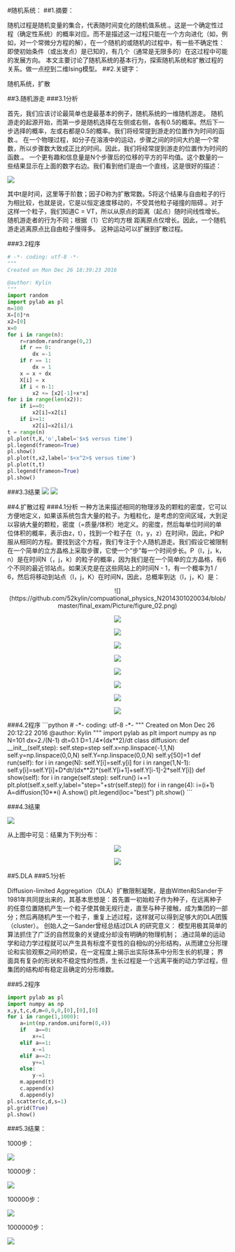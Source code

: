 #随机系统：
##1.摘要：

随机过程是随机变量的集合，代表随时间变化的随机值系统.。这是一个确定性过程（确定性系统）的概率对应。而不是描述这一过程只能在一个方向进化（如，例如，对一个常微分方程的解），在一个随机的或随机的过程中，有一些不确定性：即使初始条件（或出发点）是已知的，有几个（通常是无限多的）在这过程中可能的发展方向。
本文主要讨论了随机系统的基本行为，探索随机系统和扩散过程的关系。做一点挖到二维Ising模型。
##2.关键字：

随机系统，扩散

##3.随机游走
###3.1分析

首先，我们应该讨论最简单也是最基本的例子，随机系统的一维随机游走。
随机游走的起源开始，而第一步是随机选择在左侧或右侧，各有0.5的概率。然后下一步选择的概率，左或右都是0.5的概率。我们将经常提到游走的位置作为时间的函数.。
在一个物理过程，如分子在溶液中的运动，步骤之间的时间大约是一个常数，所以步骤数大致成正比的时间。因此，我们将经常提到游走的位置作为时间的函数.。
一个更有趣和信息量是N个步骤后的位移的平方的平均值。这个数量的一些结果显示在上面的数字右边。我们看到他们是由一个直线，这是很好的描述：

![](https://github.com/52kylin/compuational_physics_N2014301020034/blob/master/final_exam/Picture/figure_01.png)

其中t是时间，这里等于阶数；因子D称为扩散常数。5将这个结果与自由粒子的行为相比较，也就是说，它是以恒定速度移动的，不受其他粒子碰撞的阻碍.。对于这样一个粒子，我们知道C = VT，所以从原点的距离（起点）随时间线性增长。随机游走者的行为不同；根据（1）它的均方根
距离原点仅增长。因此，一个随机游走逃离原点比自由粒子慢得多。
这种运动可以扩展到扩散过程。

###3.2程序

```python
# -*- coding: utf-8 -*-
"""
Created on Mon Dec 26 18:39:23 2016

@author: Kylin
"""
import random
import pylab as pl
n=100
X=[0]*n
x2=[0]
x=0
for i in range(n):
    r=random.randrange(0,2)
    if r == 0:
        dx =-1
    if r == 1:
        dx = 1
    x = x + dx
    X[i] = x
    if i < n-1:
        x2 += [x2[-1]+x*x]
for i in range(len(x2)):
    if i==0:
        x2[i]=x2[i]
    if i>=1:
        x2[i]=x2[i]/i
t = range(n)
pl.plot(t,X,'o',label='$x$ versus time')
pl.legend(frameon=True)
pl.show()
pl.plot(t,x2,label='$<x^2>$ versus time')
pl.plot(t,t)
pl.legend(frameon=True)
pl.show()
```
###3.3结果
![](https://github.com/52kylin/compuational_physics_N2014301020034/blob/master/final_exam/Picture/figure_6.png)
![](https://github.com/52kylin/compuational_physics_N2014301020034/blob/master/final_exam/Picture/figure_7.png)

##4.扩散过程
###4.1分析
一种方法来描述相同的物理涉及的颗粒的密度，它可以方便地定义，如果该系统包含大量的粒子。为粗粒化，是考虑的空间区域，大到足以容纳大量的颗粒，密度（=质量/体积）地定义。的密度，然后每单位时间的单位体积的概率，表示由z，t），找到一个粒子在（t，y，z）在时间t，因此，P和P服从相同的方程。要找到这个方程，我们专注于个人随机游走。我们假设它被限制在一个简单的立方晶格上采取步骤，它使一个“步”每一个时间步长。P（I，j，k，n）是在时间N（，j，k）的粒子的概率，因为我们是在一个简单的立方晶格，有6个不同的最近邻站点。如果沃克是在这些网站上的时间N - 1，有一个概率为1 / 6，然后将移动到站点（I，j，K）在时间N，因此，总概率到达（I，j，K）是：
   <div align=center>
![](https://github.com/52kylin/compuational_physics_N2014301020034/blob/master/final_exam/Picture/figure_02.png)

![](https://github.com/52kylin/compuational_physics_N2014301020034/blob/master/final_exam/Picture/figure_03.png)

![](https://github.com/52kylin/compuational_physics_N2014301020034/blob/master/final_exam/Picture/figure_04.png)

![](https://github.com/52kylin/compuational_physics_N2014301020034/blob/master/final_exam/Picture/figure_05.png)

![](https://github.com/52kylin/compuational_physics_N2014301020034/blob/master/final_exam/Picture/figure_06.png)

![](https://github.com/52kylin/compuational_physics_N2014301020034/blob/master/final_exam/Picture/figure_07.png)

![](https://github.com/52kylin/compuational_physics_N2014301020034/blob/master/final_exam/Picture/figure_08.png)

![](https://github.com/52kylin/compuational_physics_N2014301020034/blob/master/final_exam/Picture/figure_09.png)

![](https://github.com/52kylin/compuational_physics_N2014301020034/blob/master/final_exam/Picture/figure_010.png)
   </div>
###4.2程序
```python
# -*- coding: utf-8 -*-
"""
Created on Mon Dec 26 20:12:22 2016
@author: Kylin
"""
import pylab as plt
import numpy as np 
N=101
dx=2./(N-1)
dt=0.1
D=1./4*(dx**2)/dt
class diffusion:
 	def __init__(self,step):
 		self.step=step
 		self.x=np.linspace(-1,1,N)
 		self.y=np.linspace(0,0,N)
 		self.Y=np.linspace(0,0,N)
 		self.y[50]=1
 	def run(self):
 		for i in range(N):
 			self.Y[i]=self.y[i]
 		for i in range(1,N-1):
 			self.y[i]=self.Y[i]+D*dt/(dx**2)*(self.Y[i+1]+self.Y[i-1]-2*self.Y[i])
 	def show(self):
 		for i in range(self.step):
 			self.run()
 			i+=1
 		plt.plot(self.x,self.y,label="step="+str(self.step))
for i in range(4):
    i=(i+1)
    A=diffusion(10**i)
    A.show()
plt.legend(loc="best")
plt.show()
```

###4.3结果

![](https://github.com/52kylin/compuational_physics_N2014301020034/blob/master/final_exam/Picture/figure_5.png)

从上图中可见：结果为下列分布：

   <div align=center>
   
![](https://github.com/52kylin/compuational_physics_N2014301020034/blob/master/final_exam/Picture/figure_011.png)

![](https://github.com/52kylin/compuational_physics_N2014301020034/blob/master/final_exam/Picture/figure_012.png)

   </div>
   
##5.DLA
###5.1分析

Diffusion-limited Aggregation（DLA）扩散限制凝聚，是由Witten和Sander于1981年共同提出来的，其基本思想是：首先置一初始粒子作为种子，在远离种子的任意位置随机产生一个粒子使其做无规行走，直至与种子接触，成为集团的一部分；然后再随机产生一个粒子，重复上述过程，这样就可以得到足够大的DLA团簇（cluster）。
创始人之一Sander曾经总结过DLA 的研究意义： 
模型用极其简单的算法抓住了广泛的自然现象的关键成分却没有明确的物理机制；
.通过简单的运动学和动力学过程就可以产生具有标度不变性的自相似的分形结构，从而建立分形理论和实验观察之间的桥梁，在一定程度上揭示出实际体系中分形生长的机理；
界面具有复杂的形状和不稳定性的性质，生长过程是一个远离平衡的动力学过程，但集团的结构却有稳定且确定的分形维数。

###5.2程序

```python
import pylab as pl
import numpy as np
x,y,t,c,d,m=0,0,0,[0],[0],[0]
for i in range(1,1000):
    a=int(np.random.uniform(0,4))
    if   a==0:
        x+=1
    elif a==1:
        x-=1
    elif a==2:
        y+=1
    else:
        y-=1
    m.append(t)
    c.append(x)
    d.append(y) 
pl.scatter(c,d,s=1)
pl.grid(True)
pl.show()
```

###5.3结果：

1000步：

![](https://github.com/52kylin/compuational_physics_N2014301020034/blob/master/final_exam/Picture/figure_4.png)

10000步：

![](https://github.com/52kylin/compuational_physics_N2014301020034/blob/master/final_exam/Picture/figure_3.png)

100000步：

![](https://github.com/52kylin/compuational_physics_N2014301020034/blob/master/final_exam/Picture/figure_2.png)

1000000步：

![](https://github.com/52kylin/compuational_physics_N2014301020034/blob/master/final_exam/Picture/figure_1.png)
